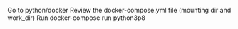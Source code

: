 Go to python/docker
Review the docker-compose.yml file (mounting dir and work_dir)
Run docker-compose run python3p8

